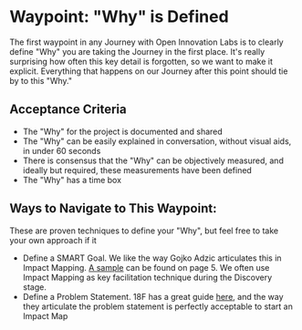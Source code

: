 # Waypoint: "Why" is Defined

The first waypoint in any Journey with Open Innovation Labs is to clearly define "Why" you are taking the Journey in the first place. It's really surprising how often this key detail is forgotten, so we want to make it explicit. Everything that happens on our Journey after this point should tie by to this "Why."

## Acceptance Criteria

- The "Why" for the project is documented and shared
- The "Why" can be easily explained in conversation, without visual aids, in under 60 seconds
- There is consensus that the "Why" can be objectively measured, and ideally but required, these measurements have been defined
- The "Why" has a time box


## Ways to Navigate to This Waypoint:

These are proven techniques to define your "Why", but feel free to take your own approach if it

- Define a SMART Goal. We like the way Gojko Adzic articulates this in Impact Mapping. [A sample](https://www.impactmapping.org/assets/impact_mapping_20121001_sample.pdf) can be found on page 5. We often use Impact Mapping as key facilitation technique during the Discovery stage.
- Define a Problem Statement. 18F has a great guide [here](https://lean-product-design.18f.gov/2-problem-statement/), and the way they articulate the problem statement is perfectly acceptable to start an Impact Map